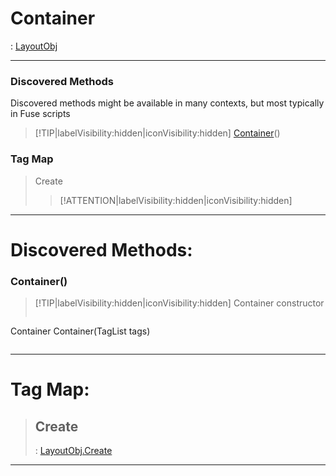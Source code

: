 # Container
 : [LayoutObj](LayoutObj.md)
___
### Discovered Methods  
Discovered methods might be available in many contexts, but most typically in Fuse scripts  
> [!TIP|labelVisibility:hidden|iconVisibility:hidden]
> [Container](#Container)()
>
### Tag Map
> Create
>
>> [!ATTENTION|labelVisibility:hidden|iconVisibility:hidden]
___

# Discovered Methods: <!-- {docsify-ignore} -->

### Container()
> [!TIP|labelVisibility:hidden|iconVisibility:hidden]
> Container constructor
>
> ```php
Container Container(TagList tags)
> ```
>
___


# Tag Map: <!-- {docsify-ignore} -->

>## Create 
> : [LayoutObj.Create](LayoutObj.md#Create)
___

